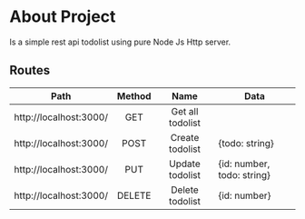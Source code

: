 # About Project

Is a simple rest api todolist using pure Node Js Http server.

## Routes

| Path                 | Method   | Name           |Data                      |
|----------------------|:--------:|:--------------:|--------------------------|
|http://localhost:3000/|GET       |Get all todolist|													|
|http://localhost:3000/|POST      |Create todolist |{todo: string}            |
|http://localhost:3000/|PUT       |Update todolist |{id: number, todo: string}|
|http://localhost:3000/|DELETE    |Delete todolist |{id: number}              |